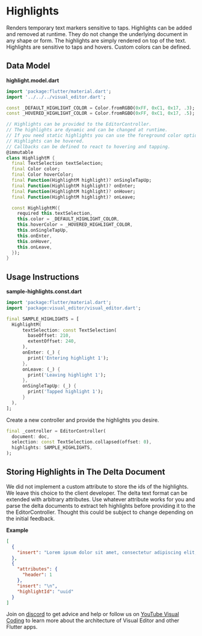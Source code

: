 # Highlights
Renders temporary text markers sensitive to taps. Highlights can be added and removed at runtime. They do not change the underlying document in any shape or form. The highlights are simply rendered on top of the text. Highlights are sensitive to taps and hovers. Custom colors can be defined. 

## Data Model
**highlight.model.dart**
```dart
import 'package:flutter/material.dart';
import '../../../visual_editor.dart';

const _DEFAULT_HIGHLIGHT_COLOR = Color.fromRGBO(0xFF, 0xC1, 0x17, .3);
const _HOVERED_HIGHLIGHT_COLOR = Color.fromRGBO(0xFF, 0xC1, 0x17, .5);

// Highlights can be provided to the EditorController.
// The highlights are dynamic and can be changed at runtime.
// If you need static highlights you can use the foreground color option.
// Highlights can be hovered.
// Callbacks can be defined to react to hovering and tapping.
@immutable
class HighlightM {
  final TextSelection textSelection;
  final Color color;
  final Color hoverColor;
  final Function(HighlightM highlight)? onSingleTapUp;
  final Function(HighlightM highlight)? onEnter;
  final Function(HighlightM highlight)? onHover;
  final Function(HighlightM highlight)? onLeave;

  const HighlightM({
    required this.textSelection,
    this.color = _DEFAULT_HIGHLIGHT_COLOR,
    this.hoverColor = _HOVERED_HIGHLIGHT_COLOR,
    this.onSingleTapUp,
    this.onEnter,
    this.onHover,
    this.onLeave,
  });
}
```

## Usage Instructions
**sample-highlights.const.dart**
```dart
import 'package:flutter/material.dart';
import 'package:visual_editor/visual_editor.dart';

final SAMPLE_HIGHLIGHTS = [
  HighlightM(
      textSelection: const TextSelection(
        baseOffset: 210,
        extentOffset: 240,
      ),
      onEnter: (_) {
        print('Entering highlight 1');
      },
      onLeave: (_) {
        print('Leaving highlight 1');
      },
      onSingleTapUp: (_) {
        print('Tapped highlight 1');
      }
  ),
];
```

Create a new controller and provide the highlights you desire.
```dart
final _controller = EditorController(
  document: doc,
  selection: const TextSelection.collapsed(offset: 0),
  highlights: SAMPLE_HIGHLIGHTS,
);
```

## Storing Highlights in The Delta Document
We did not implement a custom attribute to store the ids of the highlights. We leave this choice to the client developer. The delta text format can be extended with arbitrary attributes. Use whatever attribute works for you and parse the delta documents to extract teh highlights before providing it to the the EditorController. Thought this could be subject to change depending on the initial feedback.

**Example**
```json
[
  {
    "insert": "Lorem ipsum dolor sit amet, consectetur adipiscing elit, sed do eiusmod tempor incididunt ut labore et dolore magna aliqua."
  },
  {
    "attributes": {
      "header": 1
    },
    "insert": "\n",
    "highlightId": "uuid"
  }
]
```

Join on [discord](https://discord.gg/XpGygmXde4) to get advice and help or follow us on [YouTube Visual Coding](https://www.youtube.com/channel/UC2-5lfNbbErIds0Iuai8yfA) to learn more about the architecture of Visual Editor and other Flutter apps.
